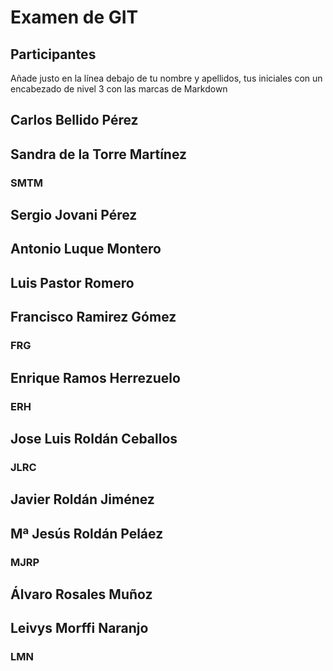 # Examen de GIT
## Participantes

Añade justo en la línea debajo de tu nombre y apellidos, tus iniciales con un encabezado de nivel 3 con las marcas de Markdown

## Carlos Bellido Pérez


## Sandra de la Torre Martínez
### SMTM


## Sergio Jovani Pérez


## Antonio Luque Montero


## Luis Pastor Romero


## Francisco Ramirez Gómez
### FRG

## Enrique Ramos Herrezuelo
### ERH


## Jose Luis Roldán Ceballos
### JLRC

## Javier Roldán Jiménez


## Mª Jesús Roldán Peláez
### MJRP

## Álvaro Rosales Muñoz


## Leivys Morffi Naranjo
### LMN

